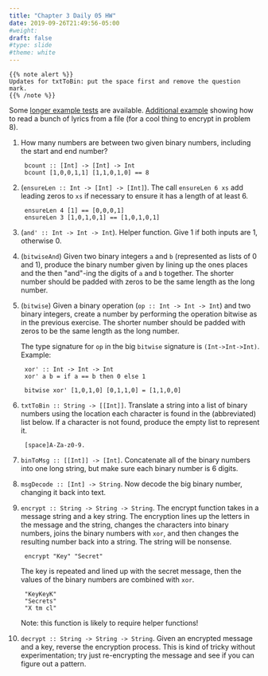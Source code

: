 ```yaml
---
title: "Chapter 3 Daily 05 HW"
date: 2019-09-26T21:49:56-05:00
#weight: 
draft: false
#type: slide
#theme: white
---
```


<!--
2. (SKIP, NO QUESTION) Binary decimals: the binary number 110.101 means 

        2**2 + 2**1 + 2**(-1) + 2**(-3) == 6.625

    Haskell does not believe in negative exponents for integers (using
    `^`), but will happily do them for decimals (`**`). Check the type
    signatures... when the inputs to a function are integers, expect
    the output to be an integer as well.
-->

    {{% note alert %}}
    Updates for txtToBin: put the space first and remove the question mark.
    {{% /note %}}

Some [longer example tests](examples.hs) are available. [Additional
example](read-lyrics.hs) showing how to read a bunch of lyrics from a file (for
a cool thing to encrypt in problem 8). 

1. How many numbers are between two given binary numbers, including
   the start and end number?

        bcount :: [Int] -> [Int] -> Int
        bcount [1,0,0,1,1] [1,1,0,1,0] == 8
        
2. (`ensureLen :: Int -> [Int] -> [Int]`). The call `ensureLen 6 xs`
   add leading zeros to `xs` if necessary to ensure it has a length of at least 6. 
   
        ensureLen 4 [1] == [0,0,0,1]
        ensureLen 3 [1,0,1,0,1] == [1,0,1,0,1]

3. (`and' :: Int -> Int -> Int`). Helper function. Give 1 if both
    inputs are 1, otherwise 0. 
    
3. (`bitwiseAnd`) Given two binary integers `a` and `b` (represented
   as lists of 0 and 1), produce the
   binary number given by lining up the ones places and the then
   "and"-ing the digits of `a` and `b` together. 
   The shorter number should be padded
   with zeros to be the same length as the long number.
   
4. (`bitwise`) Given a binary operation (`op :: Int -> Int -> Int`) and two
   binary integers, create a number by performing the operation bitwise
   as in the previous exercise. The shorter number should be padded
   with zeros to be the same length as the long number.
   
    The type signature for `op` in the big `bitwise` signature is
    `(Int->Int->Int)`.  Example:
   
        xor' :: Int -> Int -> Int
        xor' a b = if a == b then 0 else 1

        bitwise xor' [1,0,1,0] [0,1,1,0] = [1,1,0,0]

5. `txtToBin :: String -> [[Int]]`. Translate a string into a list of
   binary numbers using the location each character is found in the
   (abbreviated) list below. If a character is not found, produce the
   empty list to represent it. 

        [space]A-Za-z0-9.

6. `binToMsg :: [[Int]] -> [Int]`. Concatenate all of the binary
   numbers into one long string, but make sure each binary number is 6
   digits. 

7. `msgDecode :: [Int] -> String`. Now decode the big binary number,
   changing it back into text.

8. `encrypt :: String -> String -> String`. The encrypt function takes
   in a message string and a key string. The encryption lines up the
   letters in the message and the string, changes the characters into
   binary numbers, joins the binary numbers with `xor`, and then
   changes the resulting number back into a string. The string will be
   nonsense.
   
        encrypt "Key" "Secret"
        
    The key is repeated and lined up with the secret message, then
    the values of the binary numbers are combined with `xor`.
    
        "KeyKeyK"
        "Secrets"
        "X tm cl"
   
    Note: this function is likely to require helper functions!
    
9. `decrypt :: String -> String -> String`. Given an encrypted
   message and a key, reverse the encryption process. This is kind of
   tricky without experimentation; try just re-encrypting the message and see if you can figure out a pattern.
